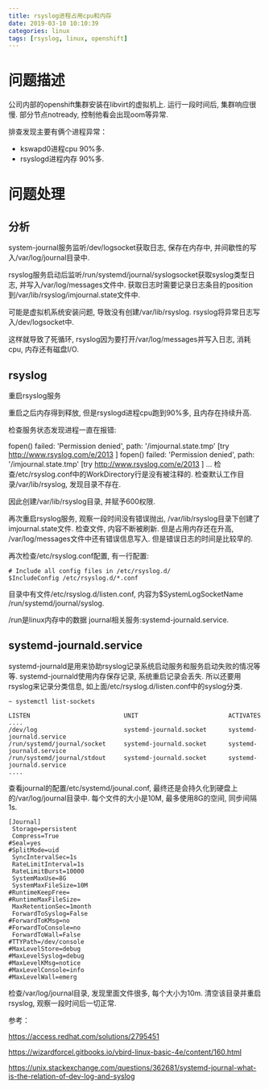 ```yaml
---
title: rsyslog进程占用cpu和内存
date: 2019-03-10 10:10:39
categories: linux
tags: [rsyslog, linux, openshift]
---
```

# 问题描述

公司内部的openshift集群安装在libvirt的虚拟机上. 运行一段时间后, 集群响应很慢. 部分节点notready, 控制他看会出现oom等异常.

排查发现主要有俩个进程异常：

- kswapd0进程cpu 90%多.
- rsyslogd进程内存 90%多.

# 问题处理

## 分析
system-journal服务监听/dev/logsocket获取日志, 保存在内存中, 并间歇性的写入/var/log/journal目录中.

rsyslog服务启动后监听/run/systemd/journal/syslogsocket获取syslog类型日志, 并写入/var/log/messages文件中. 获取日志时需要记录日志条目的position到/var/lib/rsyslog/imjournal.state文件中.

可能是虚拟机系统安装问题, 导致没有创建/var/lib/rsyslog. rsyslog将异常日志写入/dev/logsocket中.

这样就导致了死循环, rsyslog因为要打开/var/log/messages并写入日志, 消耗cpu, 内存还有磁盘I/O.


## rsyslog
重启rsyslog服务

重启之后内存得到释放, 但是rsyslogd进程cpu跑到90%多, 且内存在持续升高.

检查服务状态发现进程一直在报错:

fopen() failed: 'Permission denied', path: '/imjournal.state.tmp'
 [try http://www.rsyslog.com/e/2013 ]
fopen() failed: 'Permission denied', path: '/imjournal.state.tmp'
 [try http://www.rsyslog.com/e/2013 ]
...
检查/etc/rsyslog.conf中的WorkDirectory行是没有被注释的. 检查默认工作目录/var/lib/rsyslog, 发现目录不存在.

因此创建/var/lib/rsyslog目录, 并赋予600权限.

再次重启rsyslog服务, 观察一段时间没有错误抛出, /var/lib/rsyslog目录下创建了imjournal.state文件. 检查文件, 内容不断被刷新. 但是占用内存还在升高, /var/log/messages文件中还有错误信息写入. 但是错误日志的时间是比较早的.

再次检查/etc/rsyslog.conf配置, 有一行配置:

```
# Include all config files in /etc/rsyslog.d/
$IncludeConfig /etc/rsyslog.d/*.conf
```

目录中有文件/etc/rsyslog.d/listen.conf, 内容为$SystemLogSocketName /run/systemd/journal/syslog.

/run是linux内存中的数据
journal相关服务:systemd-journald.service.

## systemd-journald.service

systemd-journald是用来协助rsyslog记录系统启动服务和服务启动失败的情况等等. systemd-journald使用内存保存记录, 系统重启记录会丢失. 所以还要用rsyslog来记录分类信息, 如上面/etc/rsyslog.d/listen.conf中的syslog分类.
```
~ systemctl list-sockets

LISTEN                          UNIT                         ACTIVATES
....
/dev/log                        systemd-journald.socket      systemd-journald.service
/run/systemd/journal/socket     systemd-journald.socket      systemd-journald.service
/run/systemd/journal/stdout     systemd-journald.socket      systemd-journald.service
....
```
查看journal的配置/etc/systemd/jounal.conf, 最终还是会持久化到硬盘上的/var/log/journal目录中. 每个文件的大小是10M, 最多使用8G的空间, 同步间隔1s.

```
[Journal]
 Storage=persistent
 Compress=True
#Seal=yes
#SplitMode=uid
 SyncIntervalSec=1s
 RateLimitInterval=1s
 RateLimitBurst=10000
 SystemMaxUse=8G
 SystemMaxFileSize=10M
#RuntimeKeepFree=
#RuntimeMaxFileSize=
 MaxRetentionSec=1month
 ForwardToSyslog=False
#ForwardToKMsg=no
#ForwardToConsole=no
 ForwardToWall=False
#TTYPath=/dev/console
#MaxLevelStore=debug
#MaxLevelSyslog=debug
#MaxLevelKMsg=notice
#MaxLevelConsole=info
#MaxLevelWall=emerg
```

检查/var/log/journal目录, 发现里面文件很多, 每个大小为10m. 清空该目录并重启rsyslog, 观察一段时间后一切正常.

参考：

https://access.redhat.com/solutions/2795451

https://wizardforcel.gitbooks.io/vbird-linux-basic-4e/content/160.html

https://unix.stackexchange.com/questions/362681/systemd-journal-what-is-the-relation-of-dev-log-and-syslog